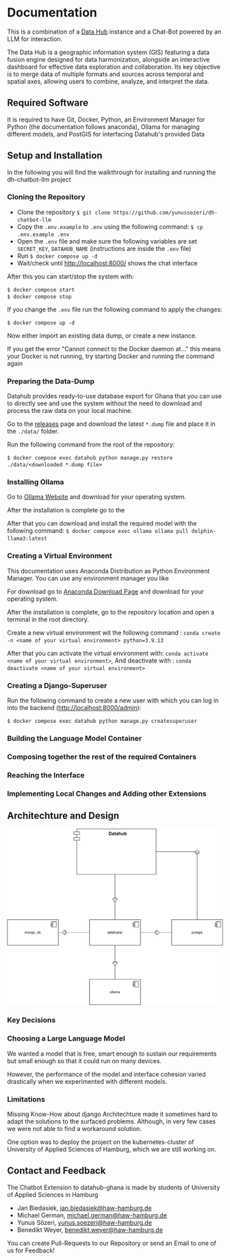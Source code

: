 # Documentation

This is a combination of a [Data Hub](https://github.com/datasnack/datahub) instance and a Chat-Bot powered by an LLM for interaction.

The Data Hub is a geographic information system (GIS) featuring a data fusion engine designed for data harmonization, alongside an interactive dashboard for effective data exploration and collaboration. Its key objective is to merge data of multiple formats and sources across temporal and spatial axes, allowing users to combine, analyze, and interpret the data.

## Required Software

It is required to have Git, Docker, Python, an Environment Manager for Python (the documentation follows anaconda), Ollama for managing different models, and PostGIS for interfacing Datahub's provided Data

## Setup and Installation

In the following you will find the walkthrough for installing and running the dh-chatbot-llm project

### Cloning the Repository

-   Clone the repository `$ git clone https://github.com/yunussozeri/dh-chatbot-llm`
-   Copy the `.env.example` to `.env` using the following command: `$ cp .env.example .env`
-   Open the `.env` file and make sure the following variables are set `SECRET_KEY`, `DATAHUB_NAME` (instructions are inside the `.env` file)
-   Run `$ docker compose up -d`
-   Wait/check until [http://localhost:8000/](http://localhost:8000/) shows the chat interface

After this you can start/stop the system with:

    $ docker compose start
    $ docker compose stop

If you change the `.env` file run the following command to apply the changes:

    $ docker compose up -d

Now either import an existing data dump, or create a new instance.

If you get the error "Cannot connect to the Docker daemon at..." this means your Docker is not running, try starting Docker and running the command again

### Preparing the Data-Dump

Datahub provides ready-to-use database export for Ghana that you can use to directly see and use the system without the need to download and process the raw data on your local machine.

Go to the [releases](https://github.com/datasnack/dh-ghana/releases) page and download the latest `*.dump` file and place it in the `./data/` folder.

Run the following command from the root of the repository:

    $ docker compose exec datahub python manage.py restore ./data/<downloaded *.dump file>

### Installing Ollama

Go to [Ollama Website](https://ollama.com/download) and download for your operating system.

After the installation is complete go to the

After that you can download and install the required model
with the following command: `$ docker compose exec ollama ollama pull dolphin-llama3:latest`

### Creating a Virtual Environment

This documentation uses Anaconda Distribution as Python Environment Manager. You can use any environment manager you like

For download go to [Anaconda Download Page](https://www.anaconda.com/download/success) and download for your operating system.

After the installation is complete, go to the repository location and open a terminal in the root directory.

Create a new virtual environment wit the following command : `conda create -n <name of your virtual environment> python=3.9.13`

After that you can activate the virtual environment with: `conda activate <name of your virtual environment>`,
And deactivate with : `conda deactivate <name of your virtual environment>`

### Creating a Django-Superuser

Run the following command to create a new user with which you can log in into the backend ([http://localhost:8000/admin](http://localhost:8000/)):

    $ docker compose exec datahub python manage.py createsuperuser

### Building the Language Model Container

### Composing together the rest of the required Containers

### Reaching the Interface

### Implementing Local Changes and Adding other Extensions

## Architechture and Design

![architechture picture](./pictures/uml.svg)

### Key Decisions

### Choosing a Large Language Model

We wanted a model that is free, smart enough to sustain our requirements but small enough so that it could run on many devices.

However, the performance of the model and interface cohesion varied drastically when we experimented with different models.

### Limitations

Missing Know-How about django Architechture made it sometimes hard to adapt the solutions to the surfaced problems. Although, in very few cases we were not able to find a workaround solution.

One option was to deploy the project on the kubernetes-cluster of University of Applied Sciences of Hamburg, which we are still working on.

## Contact and Feedback

The Chatbot Extension to datahub-ghana is made by students of University of Applied Sciences in Hamburg

-   Jan Biedasiek, jan.biedasiek@haw-hamburg.de
-   Michael German, michael.german@haw-hamburg.de
-   Yunus Sözeri, yunus.soezeri@haw-hamburg.de
-   Benedikt Weyer, benedikt.weyer@haw-hamburg.de

You can create Pull-Requests to our Repository or send an Email to one of us for Feedback!

